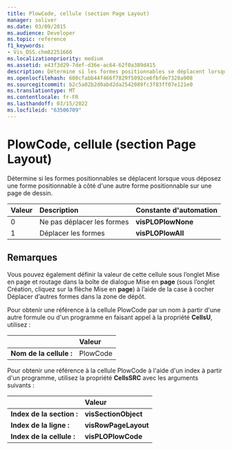 ```yaml
---
title: PlowCode, cellule (section Page Layout)
manager: soliver
ms.date: 03/09/2015
ms.audience: Developer
ms.topic: reference
f1_keywords:
- Vis_DSS.chm82251660
ms.localizationpriority: medium
ms.assetid: e43f3d29-7def-d36e-ac64-62f0a389d415
description: Détermine si les formes positionnables se déplacent lorsque vous déposez une forme positionnable à côté d'une autre forme positionnable sur une page de dessin.
ms.openlocfilehash: 608cfabb44f466f7829f5092ce6fbfde7328a908
ms.sourcegitcommit: b2c5a02b2d0abd2da2542089fc3f83ff07e121e0
ms.translationtype: MT
ms.contentlocale: fr-FR
ms.lasthandoff: 03/15/2022
ms.locfileid: "63506709"
---
```

# <a name="plowcode-cell-page-layout-section"></a>PlowCode, cellule (section Page Layout)

Détermine si les formes positionnables se déplacent lorsque vous déposez une forme positionnable à côté d'une autre forme positionnable sur une page de dessin.
  
|**Valeur**|**Description**|**Constante d'automation**|
|:-----|:-----|:-----|
|0  <br/> |Ne pas déplacer les formes  <br/> |**visPLOPlowNone** <br/> |
|1  <br/> |Déplacer les formes  <br/> |**visPLOPlowAll** <br/> |
   
## <a name="remarks"></a>Remarques

Vous pouvez également définir la valeur de cette cellule sous l’onglet Mise en page et routage dans la boîte de dialogue Mise  en **page** (sous l’onglet Création, cliquez sur la  flèche Mise en **page**) à l’aide de la case à cocher Déplacer d’autres formes dans la zone de dépôt. 
  
Pour obtenir une référence à la cellule PlowCode par un nom à partir d'une autre formule ou d'un programme en faisant appel à la propriété **CellsU**, utilisez : 
  
||Valeur |
|:-----|:-----|
|**Nom de la cellule :**  <br/> |PlowCode  <br/> |
   
Pour obtenir une référence à la cellule PlowCode à l'aide d'un index à partir d'un programme, utilisez la propriété **CellsSRC** avec les arguments suivants : 
  
||Valeur |
|:-----|:-----|
|**Index de la section :**  <br/> |**visSectionObject** <br/> |
|**Index de la ligne :**  <br/> |**visRowPageLayout** <br/> |
|**Index de la cellule :**  <br/> |**visPLOPlowCode** <br/> |
   

